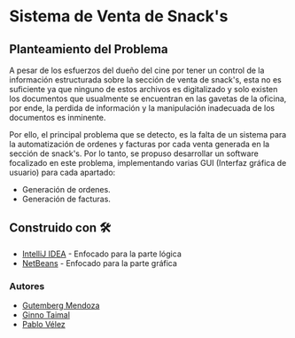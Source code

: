 # Sistema de Venta de Snack's
## Planteamiento del Problema
A pesar de los esfuerzos del dueño del cine por tener un control de la información estructurada sobre la sección de venta de snack's, esta no es suficiente ya que ninguno de estos archivos es digitalizado y solo existen los documentos que usualmente se encuentran en las gavetas de la oficina, por ende, la perdida de información y la manipulación inadecuada de los documentos es inminente.

Por ello, el principal problema que se detecto, es la falta de un sistema para la automatización de ordenes y facturas por cada venta generada en la sección de snack's. Por lo tanto, se propuso desarrollar un software focalizado en este problema, implementando varias GUI (Interfaz gráfica de usuario) para cada apartado:

- Generación de ordenes.
- Generación de facturas.

## Construido con 🛠️
- [IntelliJ IDEA](https://www.jetbrains.com/es-es/idea/) - Enfocado para la parte lógica
- [NetBeans](https://netbeans.apache.org/) - Enfocado para la parte gráfica

### Autores
- [Gutemberg Mendoza](https://github.com/matardy)
- [Ginno Taimal](https://github.com/CroodcekDeep)
- [Pablo Vélez](https://github.com/PabloVelez08)
